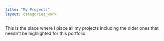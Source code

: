 ```yaml
---
title: "My Projects"
layout: categories_work
---
```


This is the place where I place all my projects including the older ones that needn't be highlighted for this portfolio
